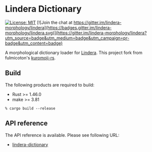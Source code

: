 # Lindera Dictionary

[![License: MIT](https://img.shields.io/badge/License-MIT-yellow.svg)](https://opensource.org/licenses/MIT) [![Join the chat at https://gitter.im/lindera-morphology/lindera](https://badges.gitter.im/lindera-morphology/lindera.svg)](https://gitter.im/lindera-morphology/lindera?utm_source=badge&utm_medium=badge&utm_campaign=pr-badge&utm_content=badge)

A morphological dictionary loader for [Lindera](https://github.com/lindera-morphology/lindera). This project fork from fulmicoton's [kuromoji-rs](https://github.com/fulmicoton/kuromoji-rs).

## Build

The following products are required to build:

- Rust >= 1.46.0
- make >= 3.81

```shell script
% cargo build --release
```

## API reference

The API reference is available. Please see following URL:
- <a href="https://docs.rs/lindera-dictionary" target="_blank">lindera-dictionary</a>
